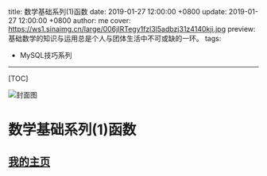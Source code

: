 title:  数学基础系列(1)函数
date: 2019-01-27 12:00:00 +0800
update: 2019-01-27 12:00:00 +0800
author: me
cover: https://ws1.sinaimg.cn/large/006jIRTegy1fzl3l5adbzj31z4140kji.jpg
preview:  基础数学的知识与运用总是个人与团体生活中不可或缺的一环。
tags:

  -  MySQL技巧系列

---



[TOC]

![封面图](https://ws1.sinaimg.cn/large/006jIRTegy1fzl3l5adbzj31z4140kji.jpg)

# 数学基础系列(1)函数



## [我的主页](https://suveng.github.io/blog/)

